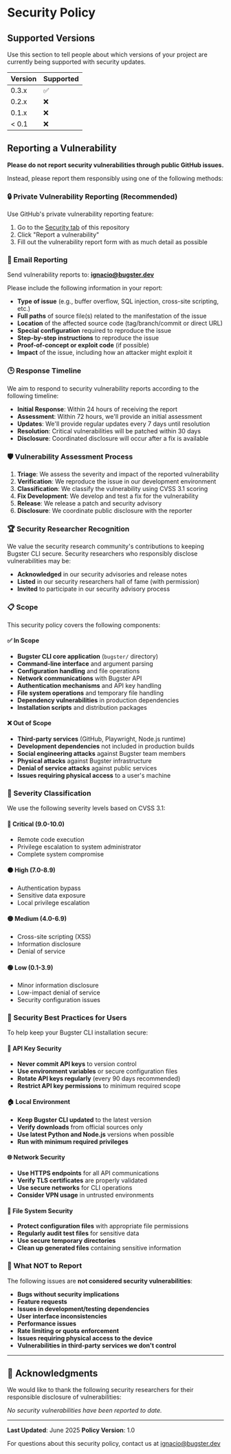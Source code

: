 # Security Policy

## Supported Versions

Use this section to tell people about which versions of your project are currently being supported with security updates.

| Version | Supported          |
| ------- | ------------------ |
| 0.3.x   | :white_check_mark: |
| 0.2.x   | :x:                |
| 0.1.x   | :x:                |
| < 0.1   | :x:                |

## Reporting a Vulnerability

**Please do not report security vulnerabilities through public GitHub issues.**

Instead, please report them responsibly using one of the following methods:

### 🔒 Private Vulnerability Reporting (Recommended)

Use GitHub's private vulnerability reporting feature:

1. Go to the [Security tab](https://github.com/Bugsterapp/bugster-cli/security) of this repository
2. Click "Report a vulnerability"
3. Fill out the vulnerability report form with as much detail as possible

### 📧 Email Reporting

Send vulnerability reports to: **ignacio@bugster.dev**

Please include the following information in your report:

- **Type of issue** (e.g., buffer overflow, SQL injection, cross-site scripting, etc.)
- **Full paths** of source file(s) related to the manifestation of the issue
- **Location** of the affected source code (tag/branch/commit or direct URL)
- **Special configuration** required to reproduce the issue
- **Step-by-step instructions** to reproduce the issue
- **Proof-of-concept or exploit code** (if possible)
- **Impact** of the issue, including how an attacker might exploit it

### 🕒 Response Timeline

We aim to respond to security vulnerability reports according to the following timeline:

- **Initial Response**: Within 24 hours of receiving the report
- **Assessment**: Within 72 hours, we'll provide an initial assessment
- **Updates**: We'll provide regular updates every 7 days until resolution
- **Resolution**: Critical vulnerabilities will be patched within 30 days
- **Disclosure**: Coordinated disclosure will occur after a fix is available

### 🛡️ Vulnerability Assessment Process

1. **Triage**: We assess the severity and impact of the reported vulnerability
2. **Verification**: We reproduce the issue in our development environment
3. **Classification**: We classify the vulnerability using CVSS 3.1 scoring
4. **Fix Development**: We develop and test a fix for the vulnerability
5. **Release**: We release a patch and security advisory
6. **Disclosure**: We coordinate public disclosure with the reporter

### 🏆 Security Researcher Recognition

We value the security research community's contributions to keeping Bugster CLI secure. Security researchers who responsibly disclose vulnerabilities may be:

- **Acknowledged** in our security advisories and release notes
- **Listed** in our security researchers hall of fame (with permission)
- **Invited** to participate in our security advisory process

### 📋 Scope

This security policy covers the following components:

#### ✅ In Scope
- **Bugster CLI core application** (`bugster/` directory)
- **Command-line interface** and argument parsing
- **Configuration handling** and file operations
- **Network communications** with Bugster API
- **Authentication mechanisms** and API key handling
- **File system operations** and temporary file handling
- **Dependency vulnerabilities** in production dependencies
- **Installation scripts** and distribution packages

#### ❌ Out of Scope
- **Third-party services** (GitHub, Playwright, Node.js runtime)
- **Development dependencies** not included in production builds
- **Social engineering attacks** against Bugster team members
- **Physical attacks** against Bugster infrastructure
- **Denial of service attacks** against public services
- **Issues requiring physical access** to a user's machine

### 🚨 Severity Classification

We use the following severity levels based on CVSS 3.1:

#### 🔴 Critical (9.0-10.0)
- Remote code execution
- Privilege escalation to system administrator
- Complete system compromise

#### 🟠 High (7.0-8.9)
- Authentication bypass
- Sensitive data exposure
- Local privilege escalation

#### 🟡 Medium (4.0-6.9)
- Cross-site scripting (XSS)
- Information disclosure
- Denial of service

#### 🟢 Low (0.1-3.9)
- Minor information disclosure
- Low-impact denial of service
- Security configuration issues

### 🔧 Security Best Practices for Users

To help keep your Bugster CLI installation secure:

#### 🔐 API Key Security
- **Never commit API keys** to version control
- **Use environment variables** or secure configuration files
- **Rotate API keys regularly** (every 90 days recommended)
- **Restrict API key permissions** to minimum required scope

#### 🏠 Local Environment
- **Keep Bugster CLI updated** to the latest version
- **Verify downloads** from official sources only
- **Use latest Python and Node.js** versions when possible
- **Run with minimum required privileges**

#### 🌐 Network Security
- **Use HTTPS endpoints** for all API communications
- **Verify TLS certificates** are properly validated
- **Use secure networks** for CLI operations
- **Consider VPN usage** in untrusted environments

#### 📁 File System Security
- **Protect configuration files** with appropriate file permissions
- **Regularly audit test files** for sensitive data
- **Use secure temporary directories**
- **Clean up generated files** containing sensitive information

### 🚫 What NOT to Report

The following issues are **not considered security vulnerabilities**:

- **Bugs without security implications**
- **Feature requests**
- **Issues in development/testing dependencies**
- **User interface inconsistencies**
- **Performance issues**
- **Rate limiting or quota enforcement**
- **Issues requiring physical access to the device**
- **Vulnerabilities in third-party services we don't control**

---

## 🙏 Acknowledgments

We would like to thank the following security researchers for their responsible disclosure of vulnerabilities:

<!-- This section will be updated as vulnerabilities are reported and fixed -->

*No security vulnerabilities have been reported to date.*

---

**Last Updated**: June 2025
**Policy Version**: 1.0

For questions about this security policy, contact us at ignacio@bugster.dev
